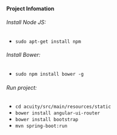 #### Project Infomation

###### Install Node JS:  
* `sudo apt-get install npm`

###### Install Bower:
* `sudo npm install bower -g`  

###### Run project:
* `cd acuity/src/main/resources/static`
* `bower install angular-ui-router`
* `bower install bootstrap`
* `mvn spring-boot:run`

